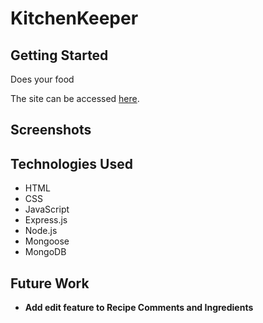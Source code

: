 # **KitchenKeeper**

## Getting Started

Does your food 

The site can be accessed [here](https://kitchenkeeper.up.railway.app/).

## Screenshots


## Technologies Used

- HTML
- CSS
- JavaScript
- Express.js
- Node.js
- Mongoose
- MongoDB

## Future Work

- **Add edit feature to Recipe Comments and Ingredients**  
